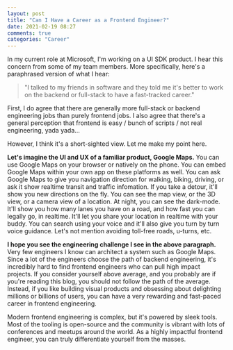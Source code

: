 ```yaml
---
layout: post
title: "Can I Have a Career as a Frontend Engineer?"
date: 2021-02-19 08:27
comments: true
categories: "Career"
---
```


In my current role at Microsoft, I'm working on a UI SDK product. I
hear this concern from some of my team members. More specifically,
here's a paraphrased version of what I hear:

> "I talked to my friends in software and they told me it's better to work
> on the backend or full-stack to have a fast-tracked career."

First, I do agree that there are generally more full-stack or backend
engineering jobs than purely frontend jobs. I also agree that there's a
general perception that frontend is easy / bunch of scripts / not real
engineering, yada yada...

However, I think it's a short-sighted view. Let me make my point here.

**Let's imagine the UI and UX of a familiar product, Google Maps.** You can
use Google Maps on your browser or natively on the phone. You can embed
Google Maps within your own app on these platforms as well. You can ask
Google Maps to give you navigation direction for walking, biking,
driving, or ask it show realtime transit and traffic infomation. If you
take a detour, it'll show you new directions on the fly. You can see the
map view, or the 3D view, or a camera view of a location. At night, you
can see the dark-mode. It'll show you how many lanes you have on a road,
and how fast you can legally go, in realtime. It'll let you share your location in
realtime with your buddy. You can search using your voice and it'll also 
give you turn by turn voice guidance. Let's not mention avoiding
toll-free roads, u-turns, etc.

**I hope you see the engineering challenge I see in the above
paragraph.**
Very few engineers I know can architect a system such as Google Maps.
Since a lot of the engineers choose the path of backend engineering,
it's incredibly hard to find frontend engineers who can pull high impact
projects. If you consider yourself above
average, and you probably are if you're reading this blog, you should
not follow the path of the average. Instead, if you like building visual
products and obsessing about delighting millions or billions of users,
you can have a very rewarding and fast-paced career in frontend
engineering.

Modern frontend engineering is complex, but it's powered by sleek
tools. Most of the tooling is open-source and the community is
vibrant with lots of conferences and meetups around the world. As a
highly impactful frontend engineer, you can truly
differentiate yourself from the masses.
